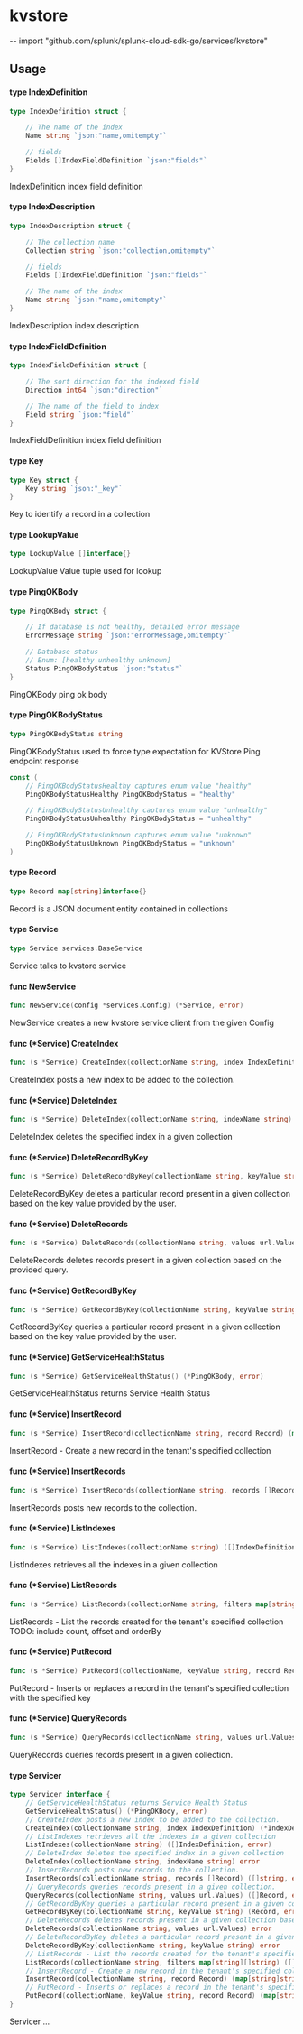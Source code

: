 # kvstore
--
    import "github.com/splunk/splunk-cloud-sdk-go/services/kvstore"


## Usage

#### type IndexDefinition

```go
type IndexDefinition struct {

	// The name of the index
	Name string `json:"name,omitempty"`

	// fields
	Fields []IndexFieldDefinition `json:"fields"`
}
```

IndexDefinition index field definition

#### type IndexDescription

```go
type IndexDescription struct {

	// The collection name
	Collection string `json:"collection,omitempty"`

	// fields
	Fields []IndexFieldDefinition `json:"fields"`

	// The name of the index
	Name string `json:"name,omitempty"`
}
```

IndexDescription index description

#### type IndexFieldDefinition

```go
type IndexFieldDefinition struct {

	// The sort direction for the indexed field
	Direction int64 `json:"direction"`

	// The name of the field to index
	Field string `json:"field"`
}
```

IndexFieldDefinition index field definition

#### type Key

```go
type Key struct {
	Key string `json:"_key"`
}
```

Key to identify a record in a collection

#### type LookupValue

```go
type LookupValue []interface{}
```

LookupValue Value tuple used for lookup

#### type PingOKBody

```go
type PingOKBody struct {

	// If database is not healthy, detailed error message
	ErrorMessage string `json:"errorMessage,omitempty"`

	// Database status
	// Enum: [healthy unhealthy unknown]
	Status PingOKBodyStatus `json:"status"`
}
```

PingOKBody ping ok body

#### type PingOKBodyStatus

```go
type PingOKBodyStatus string
```

PingOKBodyStatus used to force type expectation for KVStore Ping endpoint
response

```go
const (
	// PingOKBodyStatusHealthy captures enum value "healthy"
	PingOKBodyStatusHealthy PingOKBodyStatus = "healthy"

	// PingOKBodyStatusUnhealthy captures enum value "unhealthy"
	PingOKBodyStatusUnhealthy PingOKBodyStatus = "unhealthy"

	// PingOKBodyStatusUnknown captures enum value "unknown"
	PingOKBodyStatusUnknown PingOKBodyStatus = "unknown"
)
```

#### type Record

```go
type Record map[string]interface{}
```

Record is a JSON document entity contained in collections

#### type Service

```go
type Service services.BaseService
```

Service talks to kvstore service

#### func  NewService

```go
func NewService(config *services.Config) (*Service, error)
```
NewService creates a new kvstore service client from the given Config

#### func (*Service) CreateIndex

```go
func (s *Service) CreateIndex(collectionName string, index IndexDefinition) (*IndexDescription, error)
```
CreateIndex posts a new index to be added to the collection.

#### func (*Service) DeleteIndex

```go
func (s *Service) DeleteIndex(collectionName string, indexName string) error
```
DeleteIndex deletes the specified index in a given collection

#### func (*Service) DeleteRecordByKey

```go
func (s *Service) DeleteRecordByKey(collectionName string, keyValue string) error
```
DeleteRecordByKey deletes a particular record present in a given collection
based on the key value provided by the user.

#### func (*Service) DeleteRecords

```go
func (s *Service) DeleteRecords(collectionName string, values url.Values) error
```
DeleteRecords deletes records present in a given collection based on the
provided query.

#### func (*Service) GetRecordByKey

```go
func (s *Service) GetRecordByKey(collectionName string, keyValue string) (Record, error)
```
GetRecordByKey queries a particular record present in a given collection based
on the key value provided by the user.

#### func (*Service) GetServiceHealthStatus

```go
func (s *Service) GetServiceHealthStatus() (*PingOKBody, error)
```
GetServiceHealthStatus returns Service Health Status

#### func (*Service) InsertRecord

```go
func (s *Service) InsertRecord(collectionName string, record Record) (map[string]string, error)
```
InsertRecord - Create a new record in the tenant's specified collection

#### func (*Service) InsertRecords

```go
func (s *Service) InsertRecords(collectionName string, records []Record) ([]string, error)
```
InsertRecords posts new records to the collection.

#### func (*Service) ListIndexes

```go
func (s *Service) ListIndexes(collectionName string) ([]IndexDefinition, error)
```
ListIndexes retrieves all the indexes in a given collection

#### func (*Service) ListRecords

```go
func (s *Service) ListRecords(collectionName string, filters map[string][]string) ([]map[string]interface{}, error)
```
ListRecords - List the records created for the tenant's specified collection
TODO: include count, offset and orderBy

#### func (*Service) PutRecord

```go
func (s *Service) PutRecord(collectionName, keyValue string, record Record) (map[string]string, bool, error)
```
PutRecord - Inserts or replaces a record in the tenant's specified collection
with the specified key

#### func (*Service) QueryRecords

```go
func (s *Service) QueryRecords(collectionName string, values url.Values) ([]Record, error)
```
QueryRecords queries records present in a given collection.

#### type Servicer

```go
type Servicer interface {
	// GetServiceHealthStatus returns Service Health Status
	GetServiceHealthStatus() (*PingOKBody, error)
	// CreateIndex posts a new index to be added to the collection.
	CreateIndex(collectionName string, index IndexDefinition) (*IndexDescription, error)
	// ListIndexes retrieves all the indexes in a given collection
	ListIndexes(collectionName string) ([]IndexDefinition, error)
	// DeleteIndex deletes the specified index in a given collection
	DeleteIndex(collectionName string, indexName string) error
	// InsertRecords posts new records to the collection.
	InsertRecords(collectionName string, records []Record) ([]string, error)
	// QueryRecords queries records present in a given collection.
	QueryRecords(collectionName string, values url.Values) ([]Record, error)
	// GetRecordByKey queries a particular record present in a given collection based on the key value provided by the user.
	GetRecordByKey(collectionName string, keyValue string) (Record, error)
	// DeleteRecords deletes records present in a given collection based on the provided query.
	DeleteRecords(collectionName string, values url.Values) error
	// DeleteRecordByKey deletes a particular record present in a given collection based on the key value provided by the user.
	DeleteRecordByKey(collectionName string, keyValue string) error
	// ListRecords - List the records created for the tenant's specified collection TODO: include count, offset and orderBy
	ListRecords(collectionName string, filters map[string][]string) ([]map[string]interface{}, error)
	// InsertRecord - Create a new record in the tenant's specified collection
	InsertRecord(collectionName string, record Record) (map[string]string, error)
	// PutRecord - Inserts or replaces a record in the tenant's specified collection with the specified key
	PutRecord(collectionName, keyValue string, record Record) (map[string]string, bool, error)
}
```

Servicer ...
